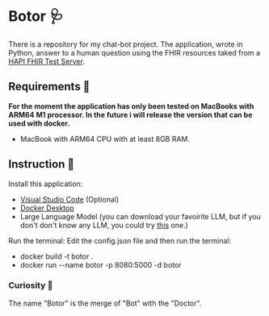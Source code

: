 # Botor 🩺
There is a repository for my chat-bot project. The application, wrote in Python, answer to a human question using the FHIR resources taked from a [HAPI FHIR Test Server](https://hapi.fhir.org/).

## Requirements 📝
**For the moment the application has only been tested on MacBooks with ARM64 M1 processor. In the future i will release the version that can be used with docker.**

- MacBook with ARM64 CPU with at least 8GB RAM.

## Instruction 📖
Install this application:

- [Visual Studio Code](https://code.visualstudio.com/download) (Optional)
- [Docker Desktop](https://www.docker.com/products/docker-desktop/)
- Large Language Model (you can download your favoirite LLM, but if you don't don't know any LLM, you could try [this](https://huggingface.co/TheBloke/Mistral-7B-Instruct-v0.1-GGUF) one.)

Run the terminal:
Edit the config.json file and then run the terminal:

- docker build -t botor .
- docker run --name botor -p 8080:5000 -d botor

### Curiosity 🧐
The name "Botor" is the merge of "Bot" with the "Doctor".
